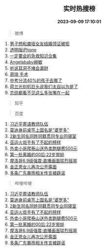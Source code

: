 <div align="center"><h2>实时热搜榜</h2><h4>2023-09-09 17:10:01</h4></div>

> 微博  

1. [男子想和聋哑女友结婚领证被拒](https://s.weibo.com/weibo?q=%23%E7%94%B7%E5%AD%90%E6%83%B3%E5%92%8C%E8%81%8B%E5%93%91%E5%A5%B3%E5%8F%8B%E7%BB%93%E5%A9%9A%E9%A2%86%E8%AF%81%E8%A2%AB%E6%8B%92%23&t=31&band_rank=1&Refer=top)<br />
2. [透明版iPhone](https://s.weibo.com/weibo?q=%E9%80%8F%E6%98%8E%E7%89%88iPhone&t=31&band_rank=2&Refer=top)<br />
3. [一定要会的急救知识合集](https://s.weibo.com/weibo?q=%23%E4%B8%80%E5%AE%9A%E8%A6%81%E4%BC%9A%E7%9A%84%E6%80%A5%E6%95%91%E7%9F%A5%E8%AF%86%E5%90%88%E9%9B%86%23&t=31&band_rank=3&Refer=top)<br />
4. [Angelababy赫敏](https://s.weibo.com/weibo?q=%23Angelababy%E8%B5%AB%E6%95%8F%23&t=31&band_rank=4&Refer=top)<br />
5. [听说耳洞不堵会漏财](https://s.weibo.com/weibo?q=%23%E5%90%AC%E8%AF%B4%E8%80%B3%E6%B4%9E%E4%B8%8D%E5%A0%B5%E4%BC%9A%E6%BC%8F%E8%B4%A2%23&t=31&band_rank=5&Refer=top)<br />
6. [周琦 手术](https://s.weibo.com/weibo?q=%E5%91%A8%E7%90%A6%20%E6%89%8B%E6%9C%AF&t=31&band_rank=6&Refer=top)<br />
7. [中考分流40%的孩子去哪了](https://s.weibo.com/weibo?q=%23%E4%B8%AD%E8%80%83%E5%88%86%E6%B5%8140%25%E7%9A%84%E5%AD%A9%E5%AD%90%E5%8E%BB%E5%93%AA%E4%BA%86%23&t=31&band_rank=7&Refer=top)<br />
8. [荷兰光刻机巨头说我们太自以为是了](https://s.weibo.com/weibo?q=%23%E8%8D%B7%E5%85%B0%E5%85%89%E5%88%BB%E6%9C%BA%E5%B7%A8%E5%A4%B4%E8%AF%B4%E6%88%91%E4%BB%AC%E5%A4%AA%E8%87%AA%E4%BB%A5%E4%B8%BA%E6%98%AF%E4%BA%86%23&t=31&band_rank=8&Refer=top)<br />
9. [恋综都看不见这么多张嘴在一起](https://s.weibo.com/weibo?q=%E6%81%8B%E7%BB%BC%E9%83%BD%E7%9C%8B%E4%B8%8D%E8%A7%81%E8%BF%99%E4%B9%88%E5%A4%9A%E5%BC%A0%E5%98%B4%E5%9C%A8%E4%B8%80%E8%B5%B7&t=31&band_rank=9&Refer=top)<br />

> 知乎  


> 百度  

1. [习近平寄语教师队伍](https://www.baidu.com/s?wd=%E4%B9%A0%E8%BF%91%E5%B9%B3%E5%AF%84%E8%AF%AD%E6%95%99%E5%B8%88%E9%98%9F%E4%BC%8D&sa=fyb_news&rsv_dl=fyb_news)<br />
2. [莫迪身前桌签上国名是“婆罗多”](https://www.baidu.com/s?wd=%E8%8E%AB%E8%BF%AA%E8%BA%AB%E5%89%8D%E6%A1%8C%E7%AD%BE%E4%B8%8A%E5%9B%BD%E5%90%8D%E6%98%AF%E2%80%9C%E5%A9%86%E7%BD%97%E5%A4%9A%E2%80%9D&sa=fyb_news&rsv_dl=fyb_news)<br />
3. [2新生同名同姓同籍贯同专业同寝室](https://www.baidu.com/s?wd=2%E6%96%B0%E7%94%9F%E5%90%8C%E5%90%8D%E5%90%8C%E5%A7%93%E5%90%8C%E7%B1%8D%E8%B4%AF%E5%90%8C%E4%B8%93%E4%B8%9A%E5%90%8C%E5%AF%9D%E5%AE%A4&sa=fyb_news&rsv_dl=fyb_news)<br />
4. [亚运火炬手有了不起的榜样](https://www.baidu.com/s?wd=%E4%BA%9A%E8%BF%90%E7%81%AB%E7%82%AC%E6%89%8B%E6%9C%89%E4%BA%86%E4%B8%8D%E8%B5%B7%E7%9A%84%E6%A6%9C%E6%A0%B7&sa=fyb_news&rsv_dl=fyb_news)<br />
5. [外卖小哥爬泰山送外卖跑腿费500元](https://www.baidu.com/s?wd=%E5%A4%96%E5%8D%96%E5%B0%8F%E5%93%A5%E7%88%AC%E6%B3%B0%E5%B1%B1%E9%80%81%E5%A4%96%E5%8D%96%E8%B7%91%E8%85%BF%E8%B4%B9500%E5%85%83&sa=fyb_news&rsv_dl=fyb_news)<br />
6. [第一批离婚的00后:22岁带娃](https://www.baidu.com/s?wd=%E7%AC%AC%E4%B8%80%E6%89%B9%E7%A6%BB%E5%A9%9A%E7%9A%8400%E5%90%8E%3A22%E5%B2%81%E5%B8%A6%E5%A8%83&sa=fyb_news&rsv_dl=fyb_news)<br />
7. [摩洛哥6.9级强震:直播画面猛烈摇晃](https://www.baidu.com/s?wd=%E6%91%A9%E6%B4%9B%E5%93%A56.9%E7%BA%A7%E5%BC%BA%E9%9C%87%3A%E7%9B%B4%E6%92%AD%E7%94%BB%E9%9D%A2%E7%8C%9B%E7%83%88%E6%91%87%E6%99%83&sa=fyb_news&rsv_dl=fyb_news)<br />
8. [金正恩女儿再次公开露面](https://www.baidu.com/s?wd=%E9%87%91%E6%AD%A3%E6%81%A9%E5%A5%B3%E5%84%BF%E5%86%8D%E6%AC%A1%E5%85%AC%E5%BC%80%E9%9C%B2%E9%9D%A2&sa=fyb_news&rsv_dl=fyb_news)<br />
9. [多条广东暴雨相关传言被辟谣](https://www.baidu.com/s?wd=%E5%A4%9A%E6%9D%A1%E5%B9%BF%E4%B8%9C%E6%9A%B4%E9%9B%A8%E7%9B%B8%E5%85%B3%E4%BC%A0%E8%A8%80%E8%A2%AB%E8%BE%9F%E8%B0%A3&sa=fyb_news&rsv_dl=fyb_news)<br />

> 哔哩哔哩  

1. [习近平寄语教师队伍](https://www.baidu.com/s?wd=%E4%B9%A0%E8%BF%91%E5%B9%B3%E5%AF%84%E8%AF%AD%E6%95%99%E5%B8%88%E9%98%9F%E4%BC%8D&sa=fyb_news&rsv_dl=fyb_news)<br />
2. [莫迪身前桌签上国名是“婆罗多”](https://www.baidu.com/s?wd=%E8%8E%AB%E8%BF%AA%E8%BA%AB%E5%89%8D%E6%A1%8C%E7%AD%BE%E4%B8%8A%E5%9B%BD%E5%90%8D%E6%98%AF%E2%80%9C%E5%A9%86%E7%BD%97%E5%A4%9A%E2%80%9D&sa=fyb_news&rsv_dl=fyb_news)<br />
3. [2新生同名同姓同籍贯同专业同寝室](https://www.baidu.com/s?wd=2%E6%96%B0%E7%94%9F%E5%90%8C%E5%90%8D%E5%90%8C%E5%A7%93%E5%90%8C%E7%B1%8D%E8%B4%AF%E5%90%8C%E4%B8%93%E4%B8%9A%E5%90%8C%E5%AF%9D%E5%AE%A4&sa=fyb_news&rsv_dl=fyb_news)<br />
4. [亚运火炬手有了不起的榜样](https://www.baidu.com/s?wd=%E4%BA%9A%E8%BF%90%E7%81%AB%E7%82%AC%E6%89%8B%E6%9C%89%E4%BA%86%E4%B8%8D%E8%B5%B7%E7%9A%84%E6%A6%9C%E6%A0%B7&sa=fyb_news&rsv_dl=fyb_news)<br />
5. [外卖小哥爬泰山送外卖跑腿费500元](https://www.baidu.com/s?wd=%E5%A4%96%E5%8D%96%E5%B0%8F%E5%93%A5%E7%88%AC%E6%B3%B0%E5%B1%B1%E9%80%81%E5%A4%96%E5%8D%96%E8%B7%91%E8%85%BF%E8%B4%B9500%E5%85%83&sa=fyb_news&rsv_dl=fyb_news)<br />
6. [第一批离婚的00后:22岁带娃](https://www.baidu.com/s?wd=%E7%AC%AC%E4%B8%80%E6%89%B9%E7%A6%BB%E5%A9%9A%E7%9A%8400%E5%90%8E%3A22%E5%B2%81%E5%B8%A6%E5%A8%83&sa=fyb_news&rsv_dl=fyb_news)<br />
7. [摩洛哥6.9级强震:直播画面猛烈摇晃](https://www.baidu.com/s?wd=%E6%91%A9%E6%B4%9B%E5%93%A56.9%E7%BA%A7%E5%BC%BA%E9%9C%87%3A%E7%9B%B4%E6%92%AD%E7%94%BB%E9%9D%A2%E7%8C%9B%E7%83%88%E6%91%87%E6%99%83&sa=fyb_news&rsv_dl=fyb_news)<br />
8. [金正恩女儿再次公开露面](https://www.baidu.com/s?wd=%E9%87%91%E6%AD%A3%E6%81%A9%E5%A5%B3%E5%84%BF%E5%86%8D%E6%AC%A1%E5%85%AC%E5%BC%80%E9%9C%B2%E9%9D%A2&sa=fyb_news&rsv_dl=fyb_news)<br />
9. [多条广东暴雨相关传言被辟谣](https://www.baidu.com/s?wd=%E5%A4%9A%E6%9D%A1%E5%B9%BF%E4%B8%9C%E6%9A%B4%E9%9B%A8%E7%9B%B8%E5%85%B3%E4%BC%A0%E8%A8%80%E8%A2%AB%E8%BE%9F%E8%B0%A3&sa=fyb_news&rsv_dl=fyb_news)<br />

